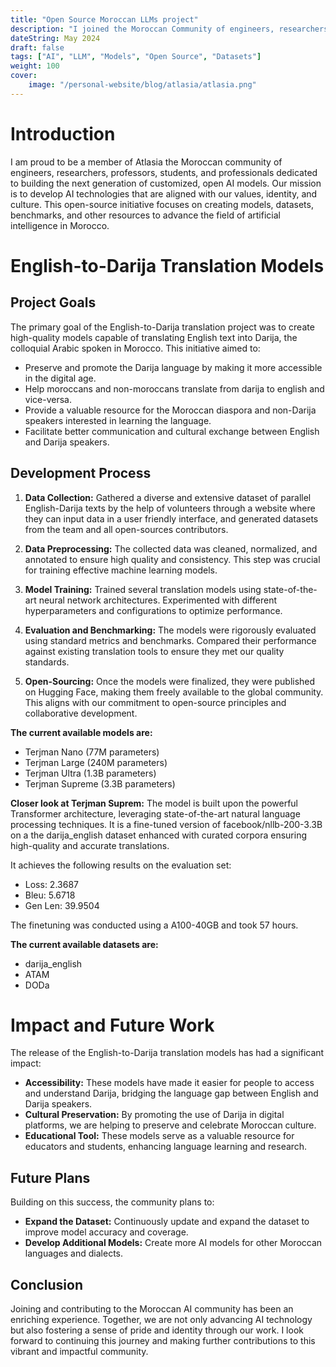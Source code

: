 ```yaml
---
title: "Open Source Moroccan LLMs project"
description: "I joined the Moroccan Community of engineers, researchers, professors, students and professionals building the next generation of customized, open, Moroccan AI models."
dateString: May 2024
draft: false
tags: ["AI", "LLM", "Models", "Open Source", "Datasets"]
weight: 100
cover:
    image: "/personal-website/blog/atlasia/atlasia.png"
---
```



# Introduction

I am proud to be a member of Atlasia the Moroccan community of engineers, researchers, professors, students, and professionals dedicated to building the next generation of customized, open AI models. Our mission is to develop AI technologies that are aligned with our values, identity, and culture. This open-source initiative focuses on creating models, datasets, benchmarks, and other resources to advance the field of artificial intelligence in Morocco.


# English-to-Darija Translation Models

## Project Goals

The primary goal of the English-to-Darija translation project was to create high-quality models capable of translating English text into Darija, the colloquial Arabic spoken in Morocco. This initiative aimed to:

- Preserve and promote the Darija language by making it more accessible in the digital age.
- Help moroccans and non-moroccans translate from darija to english and vice-versa.
- Provide a valuable resource for the Moroccan diaspora and non-Darija speakers interested in learning the language.
- Facilitate better communication and cultural exchange between English and Darija speakers.

## Development Process

1. **Data Collection:** Gathered a diverse and extensive dataset of parallel English-Darija texts by the help of volunteers through a website where they can input data in a user friendly interface, and generated datasets from the team and all open-sources contributors.
   
2. **Data Preprocessing:** The collected data was cleaned, normalized, and annotated to ensure high quality and consistency. This step was crucial for training effective machine learning models.

3. **Model Training:** Trained several translation models using state-of-the-art neural network architectures. Experimented with different hyperparameters and configurations to optimize performance.

4. **Evaluation and Benchmarking:** The models were rigorously evaluated using standard metrics and benchmarks. Compared their performance against existing translation tools to ensure they met our quality standards.

5. **Open-Sourcing:** Once the models were finalized, they were published on Hugging Face, making them freely available to the global community. This aligns with our commitment to open-source principles and collaborative development.

**The current available models are:**
- Terjman Nano (77M parameters)
- Terjman Large (240M parameters)
- Terjman Ultra (1.3B parameters) 
- Terjman Supreme (3.3B parameters)

**Closer look at Terjman Suprem:**
The model is built upon the powerful Transformer architecture, leveraging state-of-the-art natural language processing techniques. It is a fine-tuned version of facebook/nllb-200-3.3B on a the darija_english dataset enhanced with curated corpora ensuring high-quality and accurate translations.

It achieves the following results on the evaluation set:

- Loss: 2.3687
- Bleu: 5.6718
- Gen Len: 39.9504

The finetuning was conducted using a A100-40GB and took 57 hours.

**The current available datasets are:**
- darija_english
- ATAM
- DODa

# Impact and Future Work

The release of the English-to-Darija translation models has had a significant impact:

- **Accessibility:** These models have made it easier for people to access and understand Darija, bridging the language gap between English and Darija speakers.
- **Cultural Preservation:** By promoting the use of Darija in digital platforms, we are helping to preserve and celebrate Moroccan culture.
- **Educational Tool:** These models serve as a valuable resource for educators and students, enhancing language learning and research.

## Future Plans

Building on this success, the community plans to:

- **Expand the Dataset:** Continuously update and expand the dataset to improve model accuracy and coverage.
- **Develop Additional Models:** Create more AI models for other Moroccan languages and dialects.

## Conclusion

Joining and contributing to the Moroccan AI community has been an enriching experience. Together, we are not only advancing AI technology but also fostering a sense of pride and identity through our work. I look forward to continuing this journey and making further contributions to this vibrant and impactful community.


